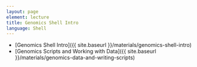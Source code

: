 ```yaml
---
layout: page
element: lecture
title: Genomics Shell Intro
language: Shell
---
```


* [Genomics Shell Intro]({{ site.baseurl }}/materials/genomics-shell-intro)
* [Genomics Scripts and Working with Data]({{ site.baseurl }}/materials/genomics-data-and-writing-scripts)






